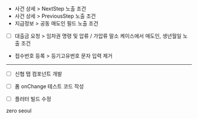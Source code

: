 - 사건 상세 > NextStep 노출 조건
- 사건 상세 > PreviousStep 노출 조건
- 지급정보 > 공동 매도인 필드 노출 조건
- [ ] 대출금 요청 > 임차권 명령 및 압류 / 가압류 말소 케이스에서 매도인, 생년월일 노출 조건
- 접수번호 등록 > 등기고유번호 문자 입력 제거


***

- [ ] 신협 탭 컴포넌트 개발
- [ ] 폼 onChange 테스트 코드 작성
- [ ] 플러터 빌드 수정










zero seoul